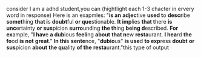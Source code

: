 consider I am a adhd student,you can (hightlight each 1-3 chacter in ervery word in response) Here is an exapmles: 
"**is an** **adjec**tive **used t**o **descr**ibe **somet**hing **that i**s **doubt**ful **or que**stionable. **It imp**lies **that t**here **is unc**ertainty **or sus**picion **surro**unding **the th**ing **being d**escribed. **For ex**ample, "**I hav**e **a dub**ious **feeli**ng **about** **that n**ew **resta**urant. **I hea**rd **the fo**od **is not** **great**." **In thi**s **sente**nce, "**dubio**us" **is use**d **to exp**ress **doubt** **or sus**picion **about** **the qu**ality **of the** **resta**urant."this type of output